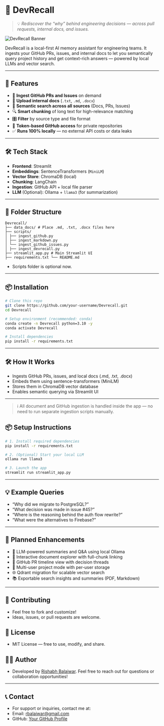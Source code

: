 # 🧠 DevRecall

> 💡 *Rediscover the “why” behind engineering decisions — across pull requests, internal docs, and issues.*

![DevRecall Banner](./assets/devrecall-banner.png)

DevRecall is a local-first AI memory assistant for engineering teams. It ingests your GitHub PRs, issues, and internal docs to let you semantically query project history and get context-rich answers — powered by local LLMs and vector search.

---

## 🚀 Features

- 🔁 **Ingest GitHub PRs and Issues** on demand
- 📄 **Upload internal docs** (`.txt`, `.md`, `.docx`)
- 🧠 **Semantic search across all sources** (Docs, PRs, Issues)
- 🔍 **Smart chunking** of long text for high-relevance matching
- 🎛 **Filter** by source type and file format
- 🔐 **Token-based GitHub access** for private repositories
- ✅ **Runs 100% locally** — no external API costs or data leaks

---

## 🛠 Tech Stack

- **Frontend**: Streamlit
- **Embeddings**: SentenceTransformers (`MiniLM`)
- **Vector Store**: ChromaDB (local)
- **Chunking**: LangChain
- **Ingestion**: GitHub API + local file parser
- **LLM** (Optional): Ollama + `llama3` (for summarization)

---

## 📁 Folder Structure

``` 
Devrecall/ 
├── data_docs/ # Place .md, .txt, .docx files here 
├── scripts/ 
│ ├── ingest_github.py 
│ ├── ingest_markdown.py 
│ └── ingest_github_issues.py 
│ ├── ingest_devrecall.py 
├── streamlit_app.py # Main Streamlit UI 
├── requirements.txt └── README.md 

```
- Scripts folder is optional now.
---

## 📦 Installation

```bash
# Clone this repo
git clone https://github.com/your-username/Devrecall.git
cd Devrecall

# Setup environment (recommended: conda)
conda create -n Devrecall python=3.10 -y
conda activate Devrecall

# Install dependencies
pip install -r requirements.txt
```

---

## 🛠️ How It Works

- Ingests GitHub PRs, issues, and local docs (.md, .txt, .docx)
- Embeds them using sentence-transformers (MiniLM)
- Stores them in ChromaDB vector database
- Enables semantic querying via Streamlit UI

---

> ℹ️ All document and GitHub ingestion is handled inside the app — no need to run separate ingestion scripts manually.

## 📦 Setup Instructions

```bash
# 1. Install required dependencies
pip install -r requirements.txt

# 2. (Optional) Start your local LLM
ollama run llama3

# 3. Launch the app
streamlit run streamlit_app.py
```

---

## 💡 Example Queries

- “Why did we migrate to PostgreSQL?”
- “What decision was made in issue #45?”
- “Where is the reasoning behind the auth flow rewrite?”
- “What were the alternatives to Firebase?”

---

## 🌱 Planned Enhancements

- 🤖 LLM-powered summaries and Q&A using local Ollama
- 🧭 Interactive document explorer with full-chunk linking
- 🔄 GitHub PR timeline view with decision threads
- 🧩 Multi-user project mode with per-user storage
- 🌐 Qdrant migration for scalable vector search
- 📚 Exportable search insights and summaries (PDF, Markdown)

---

## 🙌 Contributing

- Feel free to fork and customize!
- Ideas, issues, or pull requests are welcome.

## 📜 License

- MIT License — free to use, modify, and share.

## 👨‍💻 Author

- Developed by [Rishabh Balaiwar](https://github.com/rishabh15b). Feel free to reach out for questions or collaboration opportunities!

---

## 📞 Contact

- For support or inquiries, contact me at:
- Email: <rbalaiwar@gmail.com>
- GitHub: [Your GitHub Profile](https://github.com/rishabh15b)

